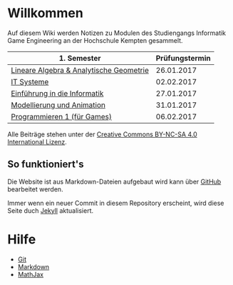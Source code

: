 <script src="https://cdn.mathjax.org/mathjax/latest/MathJax.js?config=TeX-AMS-MML_HTMLorMML" type="text/javascript"></script>

# Willkommen

Auf diesem Wiki werden Notizen zu Modulen des Studiengangs Informatik Game Engineering an der Hochschule Kempten gesammelt.

|1. Semester                            |Prüfungstermin|
|---------------------------------------|--------------|
|[Lineare Algebra & Analytische Geometrie](/1/lineare-algebra-und-analytische-geometrie)|26.01.2017|
|[IT Systeme](/1/it-systeme)|02.02.2017|
|[Einführung in die Informatik](/1/einfuehrung-in-die-informatik)|27.01.2017|
|[Modellierung und Animation](/1/modellierung-und-animation)|31.01.2017|
|[Programmieren 1 (für Games)](/1/programmieren-1-fuer-games)|06.02.2017|

Alle Beiträge stehen unter der [Creative Commons BY-NC-SA 4.0 International Lizenz](https://creativecommons.org/licenses/by-nc-sa/4.0/deed.de).

## So funktioniert's

Die Website ist aus Markdown-Dateien aufgebaut wird kann über [GitHub](https://github.com/GE-Kempten/Wiki/edit/master/index.md) bearbeitet werden.

Immer wenn ein neuer Commit in diesem Repository erscheint, wird diese Seite duch [Jekyll](https://jekyllrb.com/) aktualisiert.

# Hilfe

- [Git](/help/git)
- [Markdown](/help/markdown)
- [MathJax](/help/mathjax)

